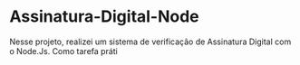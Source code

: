 # Assinatura-Digital-Node
Nesse projeto, realizei um sistema de verificação de Assinatura Digital com o Node.Js. Como tarefa práti
